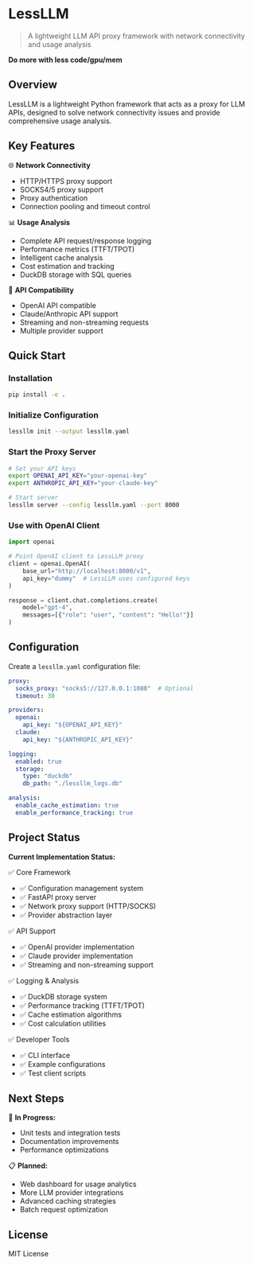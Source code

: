 # LessLLM

> A lightweight LLM API proxy framework with network connectivity and usage analysis

**Do more with less code/gpu/mem**

## Overview

LessLLM is a lightweight Python framework that acts as a proxy for LLM APIs, designed to solve network connectivity issues and provide comprehensive usage analysis.

## Key Features

🌐 **Network Connectivity**
- HTTP/HTTPS proxy support
- SOCKS4/5 proxy support
- Proxy authentication
- Connection pooling and timeout control

📊 **Usage Analysis**
- Complete API request/response logging
- Performance metrics (TTFT/TPOT)
- Intelligent cache analysis
- Cost estimation and tracking
- DuckDB storage with SQL queries

🔌 **API Compatibility**
- OpenAI API compatible
- Claude/Anthropic API support
- Streaming and non-streaming requests
- Multiple provider support

## Quick Start

### Installation

```bash
pip install -e .
```

### Initialize Configuration

```bash
lessllm init --output lessllm.yaml
```

### Start the Proxy Server

```bash
# Set your API keys
export OPENAI_API_KEY="your-openai-key"
export ANTHROPIC_API_KEY="your-claude-key"

# Start server
lessllm server --config lessllm.yaml --port 8000
```

### Use with OpenAI Client

```python
import openai

# Point OpenAI client to LessLLM proxy
client = openai.OpenAI(
    base_url="http://localhost:8000/v1",
    api_key="dummy"  # LessLLM uses configured keys
)

response = client.chat.completions.create(
    model="gpt-4",
    messages=[{"role": "user", "content": "Hello!"}]
)
```

## Configuration

Create a `lessllm.yaml` configuration file:

```yaml
proxy:
  socks_proxy: "socks5://127.0.0.1:1080"  # Optional
  timeout: 30

providers:
  openai:
    api_key: "${OPENAI_API_KEY}"
  claude:
    api_key: "${ANTHROPIC_API_KEY}"

logging:
  enabled: true
  storage:
    type: "duckdb"
    db_path: "./lessllm_logs.db"

analysis:
  enable_cache_estimation: true
  enable_performance_tracking: true
```

## Project Status

**Current Implementation Status:**

✅ Core Framework
- ✅ Configuration management system
- ✅ FastAPI proxy server
- ✅ Network proxy support (HTTP/SOCKS)
- ✅ Provider abstraction layer

✅ API Support
- ✅ OpenAI provider implementation
- ✅ Claude provider implementation
- ✅ Streaming and non-streaming support

✅ Logging & Analysis
- ✅ DuckDB storage system
- ✅ Performance tracking (TTFT/TPOT)
- ✅ Cache estimation algorithms
- ✅ Cost calculation utilities

✅ Developer Tools
- ✅ CLI interface
- ✅ Example configurations
- ✅ Test client scripts

## Next Steps

🔄 **In Progress:**
- Unit tests and integration tests
- Documentation improvements
- Performance optimizations

📋 **Planned:**
- Web dashboard for usage analytics
- More LLM provider integrations
- Advanced caching strategies
- Batch request optimization

## License

MIT License